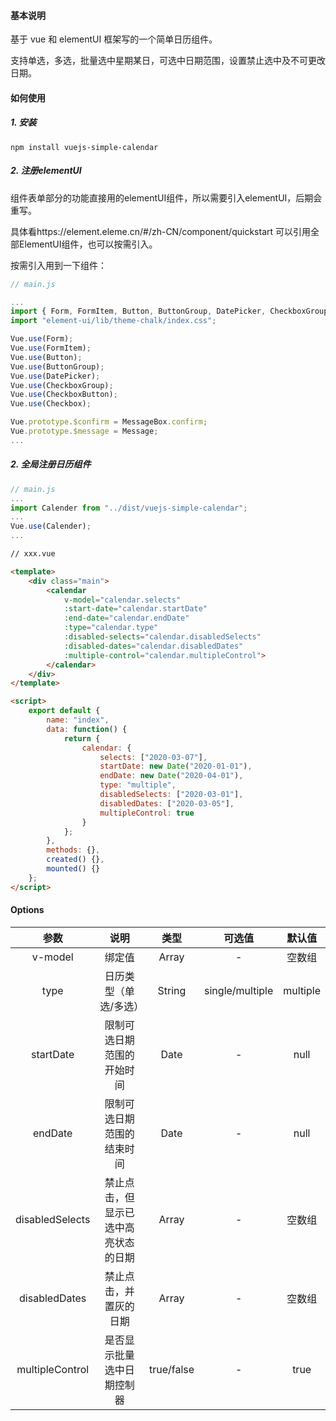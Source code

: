 #### 基本说明

基于 vue 和 elementUI 框架写的一个简单日历组件。

支持单选，多选，批量选中星期某日，可选中日期范围，设置禁止选中及不可更改日期。

#### 如何使用

##### 1. 安装
`npm install vuejs-simple-calendar`

##### 2. 注册elementUI
组件表单部分的功能直接用的elementUI组件，所以需要引入elementUI，后期会重写。

具体看https://element.eleme.cn/#/zh-CN/component/quickstart
可以引用全部ElementUI组件，也可以按需引入。

按需引入用到一下组件：
``` javascript
// main.js

...
import { Form, FormItem, Button, ButtonGroup, DatePicker, CheckboxGroup, CheckboxButton, Checkbox, MessageBox, Message } from "element-ui";
import "element-ui/lib/theme-chalk/index.css";

Vue.use(Form);
Vue.use(FormItem);
Vue.use(Button);
Vue.use(ButtonGroup);
Vue.use(DatePicker);
Vue.use(CheckboxGroup);
Vue.use(CheckboxButton);
Vue.use(Checkbox);

Vue.prototype.$confirm = MessageBox.confirm;
Vue.prototype.$message = Message;
...
```

##### 2. 全局注册日历组件

``` javascript
// main.js
...
import Calender from "../dist/vuejs-simple-calendar";
...
Vue.use(Calender);
...
```

``` html
// xxx.vue

<template>
    <div class="main">
        <calendar 
            v-model="calendar.selects" 
            :start-date="calendar.startDate" 
            :end-date="calendar.endDate" 
            :type="calendar.type" 
            :disabled-selects="calendar.disabledSelects" 
            :disabled-dates="calendar.disabledDates" 
            :multiple-control="calendar.multipleControl">
        </calendar>
    </div>
</template>

<script>
    export default {
        name: "index",
        data: function() {
            return {
                calendar: {
                    selects: ["2020-03-07"],
                    startDate: new Date("2020-01-01"),
                    endDate: new Date("2020-04-01"),
                    type: "multiple",
                    disabledSelects: ["2020-03-01"],
                    disabledDates: ["2020-03-05"],
                    multipleControl: true
                }
            };
        },
        methods: {},
        created() {},
        mounted() {}
    };
</script>
```

#### Options

| 参数 | 说明 | 类型 | 可选值 | 默认值 |
| :--: | :--: | :--: | :--: | :--: |
| v-model | 绑定值 | Array | - | 空数组 |
| type | 日历类型（单选/多选） | String | single/multiple| multiple |
| startDate | 限制可选日期范围的开始时间 | Date | - | null |
| endDate | 限制可选日期范围的结束时间 | Date | - | null ||
| disabledSelects | 禁止点击，但显示已选中高亮状态的日期 | Array | - | 空数组 |
| disabledDates | 禁止点击，并置灰的日期 | Array | - | 空数组 |
| multipleControl | 是否显示批量选中日期控制器 | true/false| - | true |
